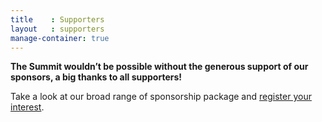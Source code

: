 ```yaml
---
title    : Supporters
layout   : supporters
manage-container: true  
---
```


**The Summit wouldn’t be possible without the generous support of our sponsors, a big thanks to all supporters!**

Take a look at our broad range of sponsorship package and [register your interest](mailto:info@opensecsummit.org).
